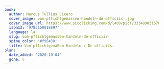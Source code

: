 ```yaml
---
book:
  author: Marcus Tullius Cicero
  cover_image: vom-pflichtgemassen-handeln-de-officiis-.jpg
  cover_image_url: https://www.picclickimg.com/d/l400/pict/333489031670_/CICERO-De-officiis-Vom-pflichtgem%C3%A4%C3%9Fen-Handeln-TB.jpg
  isbn13: '9783150018897'
  language: la
  slug: vom-pflichtgemassen-handeln-de-officiis-
  spine_color: '#f95438'
  title: Vom pflichtgemäßen Handeln / De officiis.
plan:
  date_added: '2020-10-04'
  gone: ν
---
```

